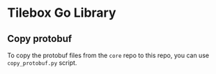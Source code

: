 # Tilebox Go Library

## Copy protobuf

To copy the protobuf files from the `core` repo to this repo, you can use `copy_protobuf.py` script.
